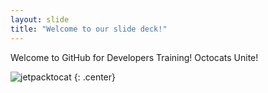 ```yaml
---
layout: slide
title: "Welcome to our slide deck!"
---
```


Welcome to GitHub for Developers Training! Octocats Unite!

![jetpacktocat](https://octodex.github.com/images/jetpacktocat.png)
{: .center}
